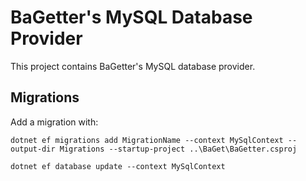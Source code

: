# BaGetter's MySQL Database Provider

This project contains BaGetter's MySQL database provider.

## Migrations

Add a migration with:

```
dotnet ef migrations add MigrationName --context MySqlContext --output-dir Migrations --startup-project ..\BaGet\BaGetter.csproj

dotnet ef database update --context MySqlContext
```
